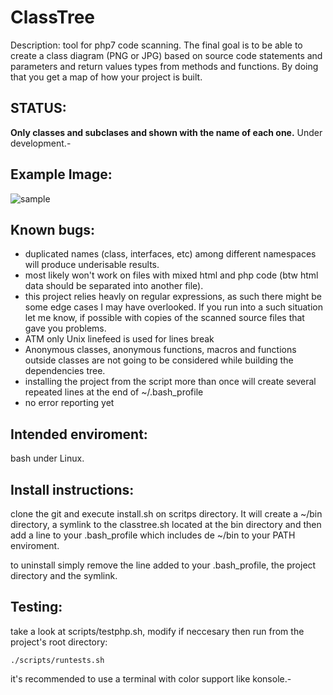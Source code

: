 # ClassTree

Description: tool for php7 code scanning. 
The final goal is to be able to create a class diagram (PNG or JPG) based on source code statements and parameters and return values types from methods and functions. By doing that you get a map of how your project is built.

## STATUS:   
**Only classes and subclases and shown with the name of each one.** 
Under development.-

## Example Image:
![sample](http://github.com/rudymartinb/classtree/documentation/example.jpg)

## Known bugs:
* duplicated names (class, interfaces, etc) among different namespaces will produce underisable results.
* most likely won't work on files with mixed html and php code (btw html data should be separated into another file).
* this project relies heavly on regular expressions, as such there might be some edge cases I may have overlooked. If you run into a such situation let me know, if possible with copies of the scanned source files that gave you problems.
* ATM only Unix linefeed is used for lines break
* Anonymous classes, anonymous functions, macros and functions outside classes are not going to be considered while building the dependencies tree.
* installing the project from the script more than once will create several repeated lines at the end of ~/.bash_profile
* no error reporting yet 

## Intended enviroment:  
bash under Linux.

## Install instructions:  

clone the git and execute install.sh on scritps directory. 
It will create a ~/bin directory, a symlink to the classtree.sh located at the bin directory and then add a line to your .bash_profile which includes de ~/bin to your PATH enviroment.

to uninstall simply remove the line added to your .bash_profile, the project directory and the symlink.

## Testing:  
take a look at scripts/testphp.sh, modify if neccesary then run from the project's root directory:

	./scripts/runtests.sh

it's recommended to use a terminal with color support like konsole.-

